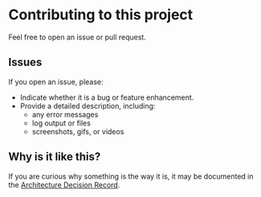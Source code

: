 # Contributing to this project

Feel free to open an issue or pull request.

## Issues

If you open an issue, please:

- Indicate whether it is a bug or feature enhancement.
- Provide a detailed description, including:
  - any error messages
  - log output or files
  - screenshots, gifs, or videos

## Why is it like this?

If you are curious why something is the way it is, it may be documented in the [Architecture Decision Record](docs/ArchitectureDecisionRecord.md).
